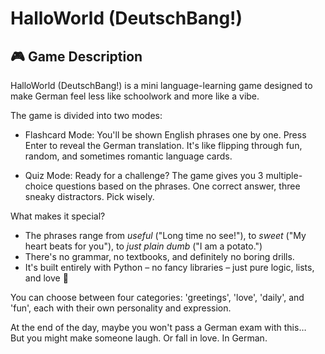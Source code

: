 # HalloWorld (DeutschBang!)

## 🎮 Game Description

HalloWorld (DeutschBang!) is a mini language-learning game designed to make German feel less like schoolwork and more like a vibe.

The game is divided into two modes:

- Flashcard Mode: You'll be shown English phrases one by one. Press Enter to reveal the German translation. It's like flipping through fun, random, and sometimes romantic language cards.
  
- Quiz Mode: Ready for a challenge? The game gives you 3 multiple-choice questions based on the phrases. One correct answer, three sneaky distractors. Pick wisely.

What makes it special?

- The phrases range from *useful* ("Long time no see!"), to *sweet* ("My heart beats for you"), to *just plain dumb* ("I am a potato.")
- There's no grammar, no textbooks, and definitely no boring drills.
- It's built entirely with Python – no fancy libraries – just pure logic, lists, and love 💖

You can choose between four categories: 'greetings', 'love', 'daily', and 'fun', each with their own personality and expression.

At the end of the day, maybe you won't pass a German exam with this…  
But you might make someone laugh. Or fall in love. In German.

